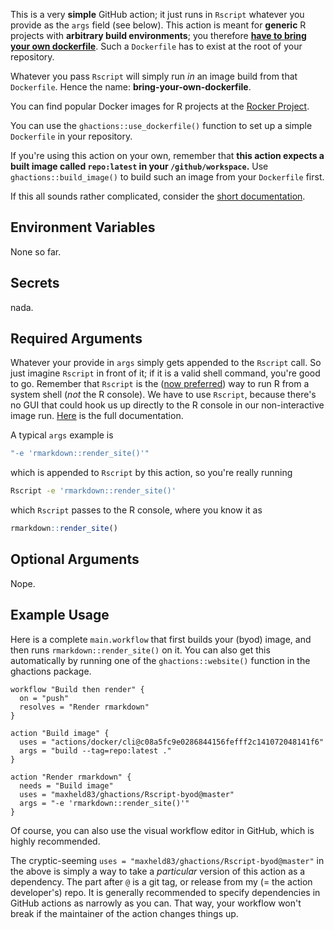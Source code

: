 This is a very **simple** GitHub action; it just runs in `Rscript` whatever you provide as the `args` field (see below).
This action is meant for **generic** R projects with **arbitrary build environments**; you therefore [**have to bring your own dockerfile**](http://www.maxheld.de/ghactions/articles/ghactions.html#docker).
Such a `Dockerfile` has to exist at the root of your repository.

Whatever you pass `Rscript` will simply run *in* an image build from that `Dockerfile`.
Hence the name: **bring-your-own-dockerfile**.

You can find popular Docker images for R projects at the [Rocker Project](https://www.rocker-project.org/).

You can use the `ghactions::use_dockerfile()` function to set up a simple `Dockerfile` in your repository.

If you're using this action on your own, remember that **this action expects a built image called `repo:latest` in your `/github/workspace`.**
Use `ghactions::build_image()` to build such an image from your `Dockerfile` first.

If this all sounds rather complicated, consider the [short documentation](http://www.maxheld.de/ghactions/articles/ghactions.html#docker).


## Environment Variables

None so far.


## Secrets

nada.


## Required Arguments

Whatever your provide in `args` simply gets appended to the `Rscript` call.
So just imagine `Rscript` in front of it; if it is a valid shell command, you're good to go.
Remember that `Rscript` is the ([now preferred](https://stackoverflow.com/questions/18306362/run-r-script-from-command-line/18306656#18306656)) way to run R from a system shell (*not* the R console).
We have to use `Rscript`, because there's no GUI that could hook us up directly to the R console in our non-interactive image run.
[Here](https://stat.ethz.ch/R-manual/R-devel/library/utils/html/Rscript.html) is the full documentation.

A typical `args` example is

```bash
"-e 'rmarkdown::render_site()'"
```

which is appended to `Rscript` by this action, so you're really running

```bash
Rscript -e 'rmarkdown::render_site()'
```

which `Rscript` passes to the R console, where you know it as

```r
rmarkdown::render_site()
```


## Optional Arguments

Nope.


## Example Usage

Here is a complete `main.workflow` that first builds your (byod) image, and then runs `rmarkdown::render_site()` on it.
You can also get this automatically by running one of the `ghactions::website()` function in the ghactions package.

```
workflow "Build then render" {
  on = "push"
  resolves = "Render rmarkdown"
}

action "Build image" {
  uses = "actions/docker/cli@c08a5fc9e0286844156fefff2c141072048141f6"
  args = "build --tag=repo:latest ."
}

action "Render rmarkdown" {
  needs = "Build image"
  uses = "maxheld83/ghactions/Rscript-byod@master"
  args = "-e 'rmarkdown::render_site()'"
}
```

Of course, you can also use the visual workflow editor in GitHub, which is highly recommended.

The cryptic-seeming `uses = "maxheld83/ghactions/Rscript-byod@master"` in the above is simply a way to take a *particular* version of this action as a dependency.
The part after `@` is a git tag, or release from my (= the action developer's) repo.
It is generally recommended to specify dependencies in GitHub actions as narrowly as you can.
That way, your workflow won't break if the maintainer of the action changes things up.
